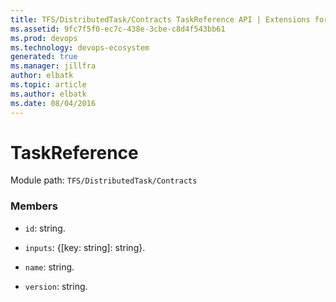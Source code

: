 ```yaml
---
title: TFS/DistributedTask/Contracts TaskReference API | Extensions for Azure DevOps Services
ms.assetid: 9fc7f5f0-ec7c-438e-3cbe-c8d4f543bb61
ms.prod: devops
ms.technology: devops-ecosystem
generated: true
ms.manager: jillfra
author: elbatk
ms.topic: article
ms.author: elbatk
ms.date: 08/04/2016
---
```


# TaskReference

Module path: `TFS/DistributedTask/Contracts`


### Members

* `id`: string. 

* `inputs`: {[key: string]: string}. 

* `name`: string. 

* `version`: string. 

